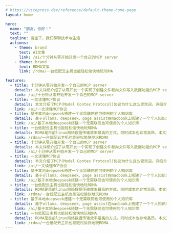 ```yaml
---
# https://vitepress.dev/reference/default-theme-home-page
layout: home

hero:
  name: "朋友，你好！"
  text: ""
  tagline: 请坐下，我们聊聊技术与生活
  actions:
    - theme: brand
      text: AI文集
      link: /ai/十分钟从零开始开发一个自己的MCP server
    - theme: brand
      text: RDMA文集
      link: /rdma/一台低配云主机也能轻松愉快地玩RDMA

features:
  - title: 十分钟从零开始开发一个自己的MCP server
    details: 本文详细介绍了从零开发一个实现了创建文件和向文件写入数据功能的MCP server，并详细介绍了如何在Claude Desktop中通过Claude大模型使用这个MCP server。
    link: /ai/十分钟从零开始开发一个自己的MCP server
  - title: 一文读懂MCP协议
    details: 本文介绍了MCP(Model Contex Protocol)协议为什么这么受欢迎。详细介绍了MCP的架构，LLM应用程序、LLM、MCP Client、MCP Server间相互通信的过程和消息格式
    link: /ai/一文读懂MCP协议
  - title: 基于本地deepseek搭建一个无需联网也可使用的个人知识库
    details: 基于ollama、deepseek、page assist在macbook上搭建了一个个人知识库应用，详细介绍了大模型应用的基本搭建和应用过程
    link: /ai/基于本地deepseek搭建一个无需联网也可使用的个人知识库
  - title: 一台低配云主机也能轻松愉快地玩RDMA
    details: RDMA是目前linux网络数据传输效率最高的方式，同时成本也非常高昂。本文通过结合使用veth 和 SoftRoCE 技术，使我们能够在无RDMA网卡的普通服务器上方便地学习、开发和测试RDMA。
    link: /rdma/一台低配云主机也能轻松愉快地玩RDMA
  - title: 十分钟从零开始开发一个自己的MCP server
    details: 本文详细介绍了从零开发一个实现了创建文件和向文件写入数据功能的MCP server，并详细介绍了如何在Claude Desktop中通过Claude大模型使用这个MCP server。
    link: /ai/十分钟从零开始开发一个自己的MCP server
  - title: 一文读懂MCP协议
    details: 本文介绍了MCP(Model Contex Protocol)协议为什么这么受欢迎。详细介绍了MCP的架构，LLM应用程序、LLM、MCP Client、MCP Server间相互通信的过程和消息格式
    link: /ai/一文读懂MCP协议
  - title: 基于本地deepseek搭建一个无需联网也可使用的个人知识库
    details: 基于ollama、deepseek、page assist在macbook上搭建了一个个人知识库应用，详细介绍了大模型应用的基本搭建和应用过程
    link: /ai/基于本地deepseek搭建一个无需联网也可使用的个人知识库
  - title: 一台低配云主机也能轻松愉快地玩RDMA
    details: RDMA是目前linux网络数据传输效率最高的方式，同时成本也非常高昂。本文通过结合使用veth 和 SoftRoCE 技术，使我们能够在无RDMA网卡的普通服务器上方便地学习、开发和测试RDMA。
    link: /rdma/一台低配云主机也能轻松愉快地玩RDMA
  - title: 基于本地deepseek搭建一个无需联网也可使用的个人知识库
    details: 基于ollama、deepseek、page assist在macbook上搭建了一个个人知识库应用，详细介绍了大模型应用的基本搭建和应用过程
    link: /ai/基于本地deepseek搭建一个无需联网也可使用的个人知识库
  - title: 一台低配云主机也能轻松愉快地玩RDMA
    details: RDMA是目前linux网络数据传输效率最高的方式，同时成本也非常高昂。本文通过结合使用veth 和 SoftRoCE 技术，使我们能够在无RDMA网卡的普通服务器上方便地学习、开发和测试RDMA。
    link: /rdma/一台低配云主机也能轻松愉快地玩RDMA
---
```


